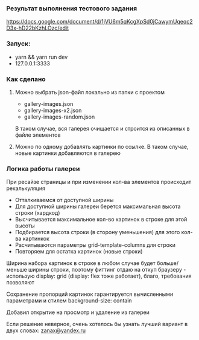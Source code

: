 ### Результат выполнения тестового задания
https://docs.google.com/document/d/1jVU6m5qKcgXpSd0jCawymUqeqc2D3x-hD22bKzhLOzc/edit

### Запуск:

- yarn && yarn run dev
- 127.0.0.1:3333

### Как сделано

1.  Можно выбрать json-файл локально из папки с проектом

    - gallery-images.json
    - gallery-images-x2.json
    - gallery-images-random.json
    
    В таком случае, вся галерея очищается и строится из описанных в файле элементов
    
2.  Можно по одному добавлять картинки по ссылке.
    В таком случае, новые картинки добавляются в галерею
      
### Логика работы галереи

При ресайзе страницы и при изменении кол-ва элементов происходит рекалькуляция

   - Отталкиваемся от доступной ширины
   - Для доступной ширины галереи берется максимальная высота строки (хардкод)
   - Высчитывается максимальное кол-во картинок в строке для этой высоты
   - Подбирается высота строки (в сторону уменьшения) для этого кол-ва картинкок
   - Расчитываются параметры grid-template-columns для строки
   - Повторяем для остатка картинок (новые строки)
     
Ширина набора картинок в строке в любом случае будет больше/меньше ширины строки, поэтому фиттинг отдаю на откуп 
браузеру - использую display: grid (display: flex тоже работает), благо, требования позволяют

Сохранение пропорций картинок гарантируется вычисленными параметрами и стилем background-size: contain

Добавил открытие на просмотр и удаление из галереи

Если решение неверное, очень хотелось бы узнать лучший вариант в двух словах: zanax@yandex.ru

